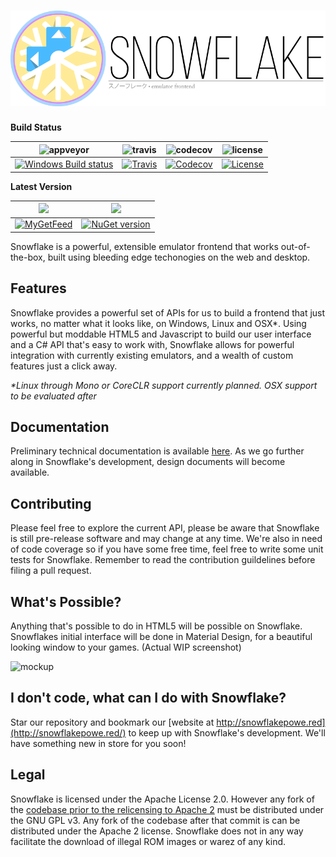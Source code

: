 ![Snowflake](branding/Snowflake-Banner-Katakana-256.png) 
=========

**Build Status**

|<img src="https://cloud.githubusercontent.com/assets/1000503/13551021/797655f6-e2f9-11e5-8aea-a5caad2aeef8.png" width=25 alt="appveyor">|<img src="https://cloud.githubusercontent.com/assets/1000503/13550984/6042f432-e2f8-11e5-95cf-72fb4134c56d.png" width=25 alt="travis">|<img src="https://cloud.githubusercontent.com/assets/1000503/13551072/5f605ea8-e2fb-11e5-8641-d5efac977ead.png" width=25 alt="codecov">|<img src="https://cloud.githubusercontent.com/assets/1000503/13551053/7d735de2-e2fa-11e5-8a09-c42dcc27e917.png" width=25 alt="license">|
|-----|-----|-----|-----|
|[![Windows Build status](https://ci.appveyor.com/api/projects/status/mhei9fdtja5j04kk?svg=true)](https://ci.appveyor.com/project/RonnChyran/snowflake)|[![Travis](https://img.shields.io/travis/SnowflakePowered/snowflake.svg)](https://travis-ci.org/SnowflakePowered/snowflake)| [![Codecov](https://img.shields.io/codecov/c/github/SnowflakePowered/snowflake.svg)](https://codecov.io/github/SnowflakePowered/snowflake?ref=master)|[![License](https://img.shields.io/badge/license-apache%202.0-blue.svg?style=flat)](https://github.com/SnowflakePowered/snowflake/blob/master/LICENSE)|

**Latest Version**

|<img src="https://cloud.githubusercontent.com/assets/1000503/13551043/3b0ac2f6-e2fa-11e5-886b-f6dfdc0ba6f9.png" width=25>|<img src="https://cloud.githubusercontent.com/assets/1000503/13551114/29c1f598-e2fd-11e5-8ad5-b2fa3a44e5ab.png" height=25>|
|--------------|--------|
|[![MyGetFeed](https://img.shields.io/myget/snowflake-nightly/vpre/Snowflake.API.svg?style=flat)](https://www.myget.org/gallery/snowflake-nightly)|[![NuGet version](https://badge.fury.io/nu/Snowflake.svg)](https://www.nuget.org/packages/Snowflake)|


Snowflake is a powerful, extensible emulator frontend that works out-of-the-box, built using bleeding edge techonogies on the web and desktop.


Features
--------
Snowflake provides a powerful set of APIs for us to build a frontend that just works, no matter what it looks like, on Windows, Linux and OSX*. Using powerful but moddable HTML5 and Javascript to build our user interface and a C# API that's easy to work with, Snowflake allows for powerful integration with currently existing emulators, and a wealth of custom features just a click away.

_*Linux through Mono or CoreCLR support currently planned. OSX support to be evaluated after_

Documentation
-------------
Preliminary technical documentation is available [here](http://snowflakepowe.red/doc/html/). As we go further along in Snowflake's development, design documents will become available.

Contributing
------------
Please feel free to explore the current API, please be aware that Snowflake is still pre-release software and may change at any time. We're also in need of code coverage so if you have some free time, feel free to write some unit tests for Snowflake. Remember to read the contribution guildelines before filing a pull request.

What's Possible?
----------------
Anything that's possible to do in HTML5 will be possible on Snowflake. Snowflakes initial interface will be done in Material Design, for a beautiful looking window to your games. (Actual WIP screenshot)

![mockup](http://i.imgur.com/66VDHTW.png)

I don't code, what can I do with Snowflake?
-------------------------------------------
Star our repository and bookmark our [website at http://snowflakepowe.red](http://snowflakepowe.red/) to keep up with Snowflake's development. We'll have something new in store for you soon!

Legal
-----
Snowflake is licensed under the Apache License 2.0. However any fork of the [codebase prior to the relicensing to Apache 2](https://github.com/snowflake-frontend/snowflake/commit/b0286553ec0887ce406420827a2ba0c20aa78117#diff-d41d8cd98f00b204e9800998ecf8427e) must be distributed under the GNU GPL v3. Any fork of the codebase after that commit is can be distributed under the Apache 2 license. Snowflake does not in any way facilitate the download of illegal ROM images or warez of any kind. 
